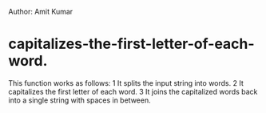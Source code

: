 Author: Amit Kumar

# capitalizes-the-first-letter-of-each-word.
This function works as follows: 
1 It splits the input string into words. 
2 It capitalizes the first letter of each word. 
3 It joins the capitalized words back into a single string with spaces in between.
